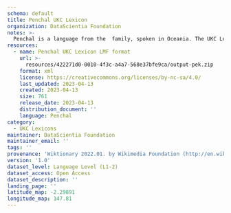 ```yaml
---
schema: default
title: Penchal UKC Lexicon
organization: DataScientia Foundation
notes: >-
  Penchal is a language from the  family, spoken in Oceania. The UKC Lexicon of Penchal is represented as a lexico-semantic network. It consists of words, word senses, synsets, as well as sense-level and synset-level relationships.
resources:
  - name: Penchal UKC Lexicon LMF format
    url: >-
      resources/422271d0-0010-4f3c-a4a7-568e37bfe9ca/output-pek.zip
    format: xml
    license: https://creativecommons.org/licenses/by-nc-sa/4.0/
    last_updated: 2023-04-13
    created: 2023-04-13
    size: 761
    release_date: 2023-04-13
    distribution_document: ''
    language: Penchal
category:
  - UKC Lexicons
maintainer: DataScientia Foundation
maintainer_email: ''
tags: ''
provenance: 'Wiktionary 2022.01. by Wikimedia Foundation (http://en.wiktionary.org); Princeton WordNet 2.1 by Princeton University (https://wordnet.princeton.edu)'
version: '1.0'
dataset_level: Language Level (L1-2)
dataset_access: Open Access
dataset_description: ''
landing_page: ''
latitude_map: -2.29891
longitude_map: 147.81
---
```

